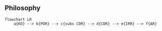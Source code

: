 ## Philosophy

```mermaid 
flowchart LR
    a{KO} --> b{PDR} --> c{subs CDR} --> d{CDR} --> e{IRR} --> f{AR}
```

